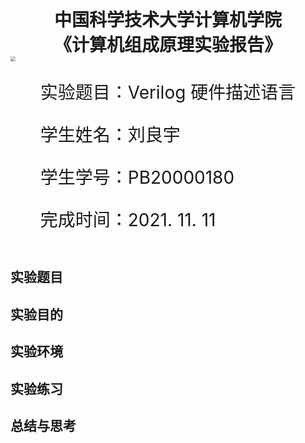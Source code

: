<div style="text-align:center;font-size:2em;font-weight:bold">中国科学技术大学计算机学院</div>

<div style="text-align:center;font-size:2em;font-weight:bold">《计算机组成原理实验报告》</div>

<img src="../logo.png" style="zoom: 50%;" />

<div style="display:flex;justify-content:center;font-size:2em">
<div>
<p>实验题目：Verilog 硬件描述语言</p>
<p>学生姓名：刘良宇</p>
<p>学生学号：PB20000180</p>
<p>完成时间：2021. 11. 11</p>
</div>
</div>

<div style="page-break-after:always"></div>

## 实验题目

## 实验目的

## 实验环境

## 实验练习

## 总结与思考
